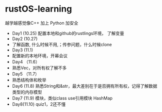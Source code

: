 # rustOS-learning

越学越感觉像C++ 加上 Python 加安全
- Day1 (10.25)
  配置本地和github的rustlings环境，
  了解变量
- Day2 (10.27)
- 了解函数,
 什么时候不用,；传参问题，什么时候clone
- Day3 (11.1)
- 配置新的本地环境，开幕会议
- Day4 （11.6）
- 熟悉Vec，对所有权了解不多
- Day5 （11.7）
- 熟悉结构体和枚举
- Day6 (11.8)
  熟悉String和&str，最大差别在于是否拥有所有权，记得了解数据类型的内存模型
- Day7 (11.9)
  模块，类似class
  use引用模块
  HashMap
- Day8(11.10)
  quiz1，2还不懂
  

 
